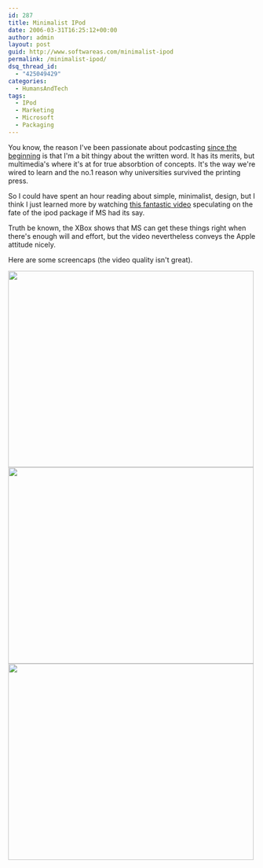 ```yaml
---
id: 287
title: Minimalist IPod
date: 2006-03-31T16:25:12+00:00
author: admin
layout: post
guid: http://www.softwareas.com/minimalist-ipod
permalink: /minimalist-ipod/
dsq_thread_id:
  - "425049429"
categories:
  - HumansAndTech
tags:
  - IPod
  - Marketing
  - Microsoft
  - Packaging
---
```

You know, the reason I've been passionate about podcasting <a href="http://podca.st">since the beginning</a> is that I'm a bit thingy about the written word. It has its merits, but multimedia's where it's at for true absorbtion of concepts. It's the way we're wired to learn and the no.1 reason why universities survived the printing press.

So I could have spent an hour reading about simple, minimalist, design, but I think I just learned more by watching <a href="http://video.google.com/videoplay?docid=36099539665548298&q=microsoft+ipod">this fantastic video</a> speculating on the fate of the ipod package if MS had its say.

Truth be known, the XBox shows that MS can get these things right when there's enough will and effort, but the video nevertheless conveys the Apple attitude nicely.

Here are some screencaps (the video quality isn't great).

<img src="http://img396.imageshack.us/img396/2330/msipod16vo.png" width="500" height="400"/>

<img src="http://img525.imageshack.us/img525/7748/msipod22dk.png" width="500" height="400"/>

<img src="http://img525.imageshack.us/img525/3963/msipod31kq.png" width="500" height="400"/>